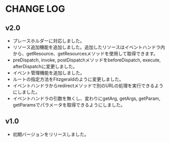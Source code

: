 CHANGE LOG
====================================

v2.0
------------------------------------------------------------------------
* プレースホルダーに対応しました。
* リソース追加機能を追加しました。追加したリソースはイベントハンドラ内から、getResource、getResourcesメソッドを使用して取得できます。
* preDispatch, invoke, postDispatchメソッドをbeforeDispatch, execute, afterDispatchに変更しました。
* イベント管理機能を追加しました。
* ルートの指定方法をFitzgeraldのように変更しました。
* イベントハンドラからredirectメソッドで別のURLの処理を実行できるようにしました。
* イベントハンドラの引数を無くし、変わりにgetArg, getArgs, getParam, getParamsでパラメータを取得できるようにしました。

v1.0
------------------------------------------------------------------------
* 初期バージョンをリリースしました。